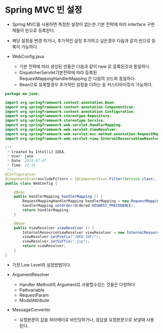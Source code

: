 # Spring MVC 빈 설정
- Spring MVC를 사용하면 특정한 설정이 없는한 기본 전략에 따라 interface 구현체들이 빈으로 등록된다.

- 해당 설정을 변경 하거나, 추가적인 설정 추가하고 싶은경우 다음과 같이 빈으로 등록이 가능하다.

- WebConfig.java
    - 기본 전략에 따라 생성된 빈들은 다음과 같이 new 로 등록된것과 동일하다.
    - DispatcherServlet기본전략에 따라 등록된 RequestMappingHandlerMapping 은 다음의 코드와 동일하다.
    - Bean으로 등록할경우 추가적인 설정을 더하는 등 커스터마이징이 가능하다.
```java
package me.june;

import org.springframework.context.annotation.Bean;
import org.springframework.context.annotation.ComponentScan;
import org.springframework.context.annotation.Configuration;
import org.springframework.stereotype.Repository;
import org.springframework.stereotype.Service;
import org.springframework.web.servlet.HandlerMapping;
import org.springframework.web.servlet.ViewResolver;
import org.springframework.web.servlet.mvc.method.annotation.RequestMappingHandlerMapping;
import org.springframework.web.servlet.view.InternalResourceViewResolver;

/**
 * Created by IntelliJ IDEA.
 * User: june
 * Date: 2019-07-07
 * Time: 23:14
 **/
@Configuration
@ComponentScan(excludeFilters = {@ComponentScan.Filter(Service.class), @ComponentScan.Filter(Repository.class)})
public class WebConfig {

    @Bean
    public HandlerMapping handlerMapping () {
        RequestMappingHandlerMapping handlerMapping = new RequestMappingHandlerMapping();
        handlerMapping.setOrder(Ordered.HIGHEST_PRECEDENCE);
        return handlerMapping;
    }

    @Bean
    public ViewResolver viewResolver () {
        InternalResourceViewResolver viewResolver = new InternalResourceViewResolver();
        viewResolver.setPrefix("/WEB-INF/");
        viewResolver.setSuffix(".jsp");
        return viewResolver;
    }
}
```

- 가장 Low Level의 설정방법이다.

- ArgumentResolver
    - Handler Method의 Argument로 사용할수있는 것들은 다양하다
    - Pathvariable
    - RequestParam
    - ModelAttribute

- MessageConverter
    - 요청본문의 값을 파라메터로 바인딩하거나, 응답을 요청본문으로 보낼때 사용된다.
